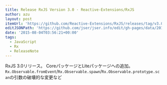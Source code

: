 ```yaml
---
title: Release RxJS Version 3.0 · Reactive-Extensions/RxJS
author: azu
layout: post
itemUrl: 'https://github.com/Reactive-Extensions/RxJS/releases/tag/v3.0.0'
editJSONPath: 'https://github.com/jser/jser.info/edit/gh-pages/data/2015/08/index.json'
date: '2015-08-04T03:56:21+00:00'
tags:
  - JavaScript
  - Rx
  - ReleaseNote
---
```

RxJS 3.0リリース。
CoreパッケージとLiteパッケージへの追加。
`Rx.Observable.fromEvent`/`Rx.Observable.spawn`/`Rx.Observable.prototype.scan`の引数の破壊的な変更など
